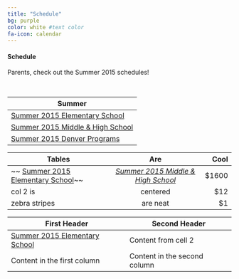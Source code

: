 ```yaml
---
title: "Schedule"
bg: purple 
color: white #text color
fa-icon: calendar
---
```


#### Schedule
Parents, check out the Summer 2015 schedules!

&nbsp;

Summer   | 
------------- |
[Summer 2015 Elementary School](http://sciencediscovery.colorado.edu/wp-content/uploads/2013/05/ES_PDF_2_27-Sheet1.pdf)  | 
[Summer 2015 Middle & High School](http://sciencediscovery.colorado.edu/wp-content/uploads/2013/05/MiddleSchoolPDF2_27fin-Sheet1.pdf)  | 
[Summer 2015 Denver Programs](http://sciencediscovery.colorado.edu/wp-content/uploads/2013/05/WebsiteSchedule_2015_Denver-Sheet1.pdf) |



| Tables        | Are           | Cool  |
| ------------- |:-------------:| -----:|
|~~ [Summer 2015 Elementary School](http://sciencediscovery.colorado.edu/wp-content/uploads/2013/05/ES_PDF_2_27-Sheet1.pdf)~~     |  _[Summer 2015 Middle & High School](http://sciencediscovery.colorado.edu/wp-content/uploads/2013/05/MiddleSchoolPDF2_27fin-Sheet1.pdf)_| $1600 |
| col 2 is      | centered      |   $12 |
| zebra stripes | are neat      |    $1 |

First Header | Second Header
------------ | -------------
 [Summer 2015 Elementary School](http://sciencediscovery.colorado.edu/wp-content/uploads/2013/05/ES_PDF_2_27-Sheet1.pdf) | Content from cell 2
Content in the first column | Content in the second column
